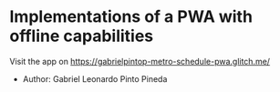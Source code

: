 # Implementations of a PWA with offline capabilities

Visit the app on https://gabrielpintop-metro-schedule-pwa.glitch.me/

- Author: Gabriel Leonardo Pinto Pineda
